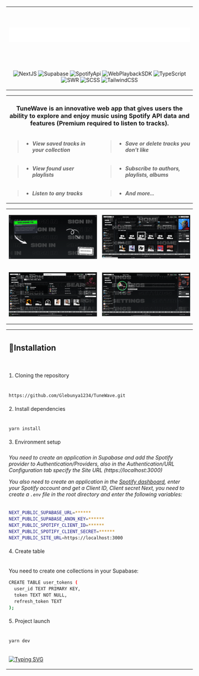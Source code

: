 <table>
 
  <tr >
   <td width='1200px' height='150px'>
    <p align="center" >
     <img src="public/Tunewave.png" width='750px' alt="LogoBot">
    </p>
   </td>
  </tr>

 
<tr>
 <td>
  <p align='center'>
  <img alt="NextJS" src="https://img.shields.io/badge/-Next js-090909?style=for-the-badge&logo=nextdotjs&logoColor=white">
  <img alt="Supabase" src="https://img.shields.io/badge/-Supabase-090909?style=for-the-badge&logo=supabase&logoColor=white">
  <img alt="SpotifyApi" src="https://img.shields.io/badge/-Spotify Api-090909?style=for-the-badge&logo=spotify&logoColor=white">
  <img alt="WebPlaybackSDK" src="https://img.shields.io/badge/-Web Playback SDK-090909?style=for-the-badge&logo=spotify&logoColor=white">
  <img alt="TypeScript" src="https://img.shields.io/badge/-TypeScript-090909?style=for-the-badge&logo=typescript&logoColor=white">
  <img alt="SWR" src="https://img.shields.io/badge/-SWR-090909?style=for-the-badge&logo=swr&logoColor=white">
  <img alt="SCSS" src="https://img.shields.io/badge/-scss-090909?style=for-the-badge&logo=sass&logoColor=white">
  <img alt="TailwindCSS" src="https://img.shields.io/badge/-TailwindCSS-090909?style=for-the-badge&logo=tailwindcss&logoColor=white">
  </p>
 </td>
</tr>

</table>

<table>
  <tr>
    <td colspan="2">
      <h3 align='center'>TuneWave is an innovative web app that gives users the ability to explore and enjoy music using Spotify API data and features (Premium required to listen to tracks).</h3>
    </td>
  </tr>
  
  <tr>
    <td width='550px'>
       
 > - _**View saved tracks in your collection**_
    </td>
    <td width='550px'>
    
  > - _**Save or delete tracks you don't like**_
    </td>

  
  </tr>
  
   <tr>
    <td>
       
  > - _**View found user playlists**_
    </td>
    <td>
    
  > - _**Subscribe to authors, playlists, albums**_
    </td>

 
  </tr>
  <tr>

  <td>
    
  > - _**Listen to any tracks**_
    </td>
      <td>
    
  > - _**And more...**_
    </td>
  </tr>
</table>

<table>
 
  
 
  
   <tr>
    <td>
       
<p align="center" > <img src="Assets/TuneWaveDemo1.png" width='550px' alt="LogoBot">    </p>
 </td>
    <td>
    
  <p align="center" > <img src="Assets/TuneWaveDemo2.png" width='550px' alt="LogoBot">    </p>
    </td>

 
  </tr>
  <tr>

  <td>
    
  <p align="center" > <img src="Assets/TuneWaveDemo3.png" width='550px' alt="LogoBot">    </p>
    </td>
      <td>
    
<p align="center" > <img src="Assets/TuneWaveDemo4.png" width='550px' alt="LogoBot">    </p>
    </td>
  </tr>
</table>


<table style="width: 100%; max-width: 100%;">
  <tr>
    <td style="width: 100%; max-width: 100%;">

   ## 🔧Installationㅤㅤㅤㅤㅤㅤㅤㅤㅤㅤㅤㅤㅤㅤㅤㅤㅤㅤㅤㅤㅤㅤㅤㅤㅤㅤㅤㅤㅤㅤㅤㅤㅤㅤ
<tr>
  <td>
 	       1. Cloning the repository
  </td>
</tr>

<tr>
  <td>
<br>
			
```bash
https://github.com/Glebunya1234/TuneWave.git
```

  </td>
</tr>

<tr>
  <td>
 	 2. Install dependencies

  </td>
</tr>

<tr>
  <td>
<br>

```bash
yarn install
```
  </td>
</tr>

<tr>
  <td>
 	 3. Environment setup
  </td>
</tr>

<tr>
  <td>
<h6>You need to create an application in Supabase and add the Spotify provider to Authentication/Providers, also in the Authentication/URL Configuration tab specify the Site URL (https://localhost:3000)

You also need to create an application in the <a href="https://developer.spotify.com/dashboard">Spotify dashboard</a>, enter your Spotify account and get a Client ID,
Client secret 
Next, you need to create a `.env` file in the root directory and enter the following variables:</h6>

	
```bash
NEXT_PUBLIC_SUPABASE_URL=******
NEXT_PUBLIC_SUPABASE_ANON_KEY=******
NEXT_PUBLIC_SPOTIFY_CLIENT_ID=******
NEXT_PUBLIC_SPOTIFY_CLIENT_SECRET=******
NEXT_PUBLIC_SITE_URL=https://localhost:3000
```
  </td>
</tr>



<tr>
  <td>
 	 4. Create table
  </td>
</tr>

<tr>
  <td>
<br>

You need to create one collections in your Supabase:

```bash
CREATE TABLE user_tokens (
  user_id TEXT PRIMARY KEY, 
  token TEXT NOT NULL,
  refresh_token TEXT
);
```

  </td>
</tr>

<tr>
  <td>
 	5. Project launch
  </td>
</tr>


<tr>
  <td>
<br>

```bash
yarn dev
```

  </td>
</tr>

<tr>
  <td>
 	  	 

[![Typing SVG](https://readme-typing-svg.demolab.com?font=Fira+Code&weight=900&size=16&duration=2000&pause=5500&color=858C9C&center=true&vCenter=true&random=false&width=1200&separator=%3C&lines=Please+note%2C+since+the+program+is+in+development+mode%2C+you+need+to+add+a+user+to+the+Spotify+dashboard+each+time+(maximum+20))](https://git.io/typing-svg)

  </td>
</tr>

</table>

